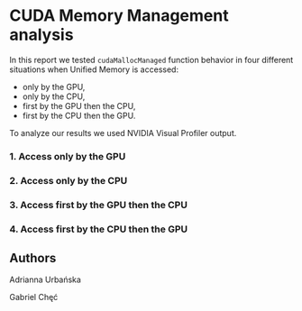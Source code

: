 # CUDA Memory Management analysis

In this report we tested `cudaMallocManaged` function behavior in four different situations when Unified Memory is accessed:
* only by the GPU,
* only by the CPU,
* first by the GPU then the CPU,
* first by the CPU then the GPU.

To analyze our results we used NVIDIA Visual Profiler output. 


### 1. Access only by the GPU

### 2. Access only by the CPU

### 3. Access first by the GPU then the CPU

### 4. Access first by the CPU then the GPU

## Authors

Adrianna Urbańska

Gabriel Chęć
